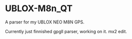 # UBLOX-M8n_QT
A parser for my UBLOX NEO M8N GPS.

Currently just finnished gpgll parser, working on it.
mx2 edit.
